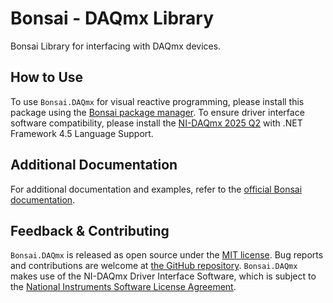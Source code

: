 # Bonsai - DAQmx Library

Bonsai Library for interfacing with DAQmx devices.

## How to Use

To use `Bonsai.DAQmx` for visual reactive programming, please install this package using the [Bonsai package manager](https://bonsai-rx.org/docs/articles/packages.html). To ensure driver interface software compatibility, please install the [NI-DAQmx 2025 Q2](https://www.ni.com/en/support/downloads/drivers/download.ni-daq-mx.html#565026) with .NET Framework 4.5 Language Support.

## Additional Documentation

For additional documentation and examples, refer to the [official Bonsai documentation](https://bonsai-rx.org/daqmx).

## Feedback & Contributing

`Bonsai.DAQmx` is released as open source under the [MIT license](https://licenses.nuget.org/MIT). Bug reports and contributions are welcome at [the GitHub repository](https://github.com/bonsai-rx/daqmx). `Bonsai.DAQmx` makes use of the NI-DAQmx Driver Interface Software, which is subject to the [National Instruments Software License Agreement](https://www.ni.com/en/about-ni/legal/software-license-agreement.html).
